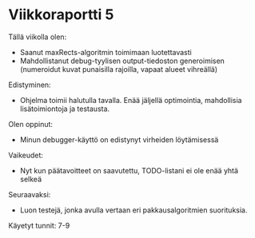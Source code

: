 Viikkoraportti 5
================

Tällä viikolla olen:
  * Saanut maxRects-algoritmin toimimaan luotettavasti
  * Mahdollistanut debug-tyylisen output-tiedoston generoimisen (numeroidut kuvat punaisilla rajoilla, vapaat alueet vihreällä)
  
Edistyminen:
  * Ohjelma toimii halutulla tavalla. Enää jäljellä optimointia, mahdollisia lisätoimiontoja ja testausta.
  
Olen oppinut:
  * Minun debugger-käyttö on edistynyt virheiden löytämisessä
  
Vaikeudet:
  * Nyt kun päätavoitteet on saavutettu, TODO-listani ei ole enää yhtä selkeä
  
Seuraavaksi:
  * Luon testejä, jonka avulla vertaan eri pakkausalgoritmien suorituksia.
  
Käyetyt tunnit: 7-9